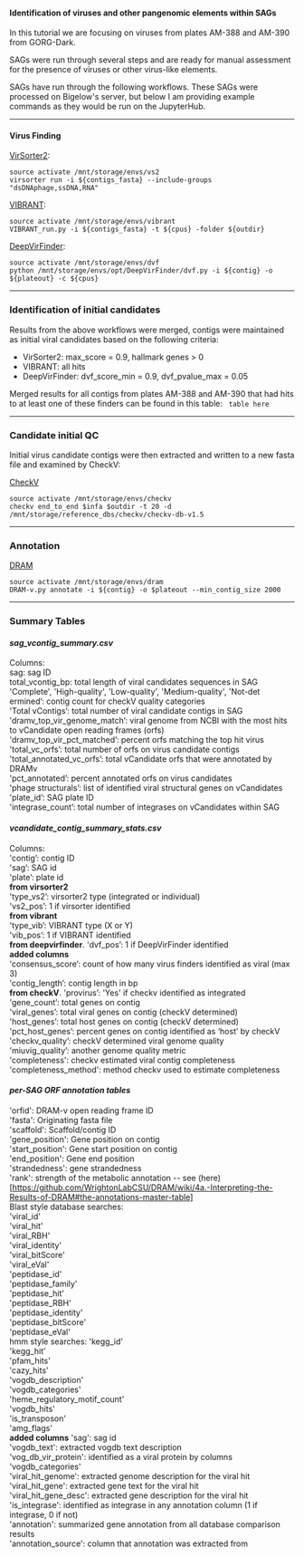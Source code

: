 #### Identification of viruses and other pangenomic elements within SAGs

In this tutorial we are focusing on viruses from plates AM-388 and AM-390 from GORG-Dark.  

SAGs were run through several steps and are ready for manual assessment for the presence of viruses or other virus-like elements. 

SAGs have run through the following workflows. These SAGs were processed on Bigelow's server, but below I am providing example commands as they would be run on the JupyterHub.

---
#### Virus Finding
[VirSorter2](https://github.com/jiarong/VirSorter2):
```
source activate /mnt/storage/envs/vs2
virsorter run -i ${contigs_fasta} --include-groups "dsDNAphage,ssDNA,RNA"
```

[VIBRANT](https://github.com/AnantharamanLab/VIBRANT):
```
source activate /mnt/storage/envs/vibrant
VIBRANT_run.py -i ${contigs_fasta} -t ${cpus} -folder ${outdir}
```

[DeepVirFinder](https://github.com/jessieren/DeepVirFinder):
```
source activate /mnt/storage/envs/dvf
python /mnt/storage/envs/opt/DeepVirFinder/dvf.py -i ${contig} -o ${plateout} -c ${cpus}
```
---
### Identification of initial candidates

Results from the above workflows were merged, contigs were maintained as initial viral candidates based on the following criteria:
* VirSorter2: max_score = 0.9, hallmark genes > 0  
* VIBRANT: all hits
* DeepVirFinder: dvf_score_min = 0.9, dvf_pvalue_max = 0.05  

Merged results for all contigs from plates AM-388 and AM-390 that had hits to at least one of these finders can be found in this table:
``` table here```

---
### Candidate initial QC
Initial virus candidate contigs were then extracted and written to a new fasta file and examined by CheckV:

[CheckV](https://bitbucket.org/berkeleylab/checkv/src/master/)
```
source activate /mnt/storage/envs/checkv
checkv end_to_end $infa $outdir -t 20 -d /mnt/storage/reference_dbs/checkv/checkv-db-v1.5
```


---
### Annotation

[DRAM](https://github.com/WrightonLabCSU/DRAM)

```
source activate /mnt/storage/envs/dram
DRAM-v.py annotate -i ${contig} -o $plateout --min_contig_size 2000
```

---
### Summary Tables
#### *sag_vcontig_summary.csv*

Columns:  
sag: sag ID  
total_vcontig_bp: total length of viral candidates sequences in SAG  
'Complete', 'High-quality', 'Low-quality', 'Medium-quality', 'Not-det ermined’: contig count for checkV quality categories  
'Total vContigs’: total number of viral candidate contigs in SAG  
'dramv_top_vir_genome_match’: viral genome from NCBI with the most hits to vCandidate open reading frames (orfs)  
'dramv_top_vir_pct_matched’: percent orfs matching the top hit virus  
'total_vc_orfs’: total number of orfs on virus candidate contigs   
'total_annotated_vc_orfs’: total vCandidate orfs that were annotated by DRAMv  
'pct_annotated’: percent annotated orfs on virus candidates  
'phage structurals’: list of identified viral structural genes on vCandidates  
'plate_id’: SAG plate ID  
'integrase_count’: total number of integrases on vCandidates within SAG  

#### *vcandidate_contig_summary_stats.csv*  

Columns:  
'contig’: contig ID  
'sag’: SAG id  
'plate’: plate id  
**from virsorter2**  
'type_vs2’: virsorter2 type (integrated or individual)  
'vs2_pos’: 1 if virsorter identified  
**from vibrant**  
'type_vib’: VIBRANT type (X or Y)  
'vib_pos’: 1 if VIBRANT identified  
**from deepvirfinder**. 
'dvf_pos’: 1 if DeepVirFinder identified  
**added columns**  
'consensus_score’: count of how many virus finders identified as viral (max 3)  
'contig_length’: contig length in bp  
**from checkV**. 
'provirus’: 'Yes' if checkv identified as integrated  
'gene_count’: total genes on contig  
'viral_genes’: total viral genes on contig (checkV determined)  
'host_genes’: total host genes on contig (checkV determined)  
'pct_host_genes’: percent genes on contig identified as ‘host’ by checkV  
'checkv_quality’: checkV determined viral genome quality  
'miuvig_quality’: another genome quality metric  
'completeness': checkv estimated viral contig completeness  
'completeness_method': method checkv used to estimate completeness  

#### *per-SAG ORF annotation tables*
'orfid': DRAM-v open reading frame ID  
'fasta': Originating fasta file  
'scaffold': Scaffold/contig ID  
'gene_position': Gene position on contig  
'start_position': Gene start position on contig  
'end_position': Gene end position  
'strandedness': gene strandedness  
'rank': strength of the metabolic annotation -- see (here)[https://github.com/WrightonLabCSU/DRAM/wiki/4a.-Interpreting-the-Results-of-DRAM#the-annotations-master-table]  
Blast style database searches:  
'viral_id'  
'viral_hit'  
'viral_RBH'  
'viral_identity'  
'viral_bitScore'  
'viral_eVal'  
'peptidase_id'  
'peptidase_family'  
'peptidase_hit'  
'peptidase_RBH'  
'peptidase_identity'  
'peptidase_bitScore'   
'peptidase_eVal'  
hmm style searches: 
'kegg_id'  
'kegg_hit'  
'pfam_hits'  
'cazy_hits'  
'vogdb_description'   
'vogdb_categories'  
'heme_regulatory_motif_count'  
'vogdb_hits'  
'is_transposon'  
'amg_flags'  
**added columns**
'sag': sag id  
'vogdb_text': extracted vogdb text description  
'vog_db_vir_protein': identified as a viral protein by columns 'vogdb_categories'  
'viral_hit_genome': extracted genome description for the viral hit  
'viral_hit_gene': extracted gene text for the viral hit  
'viral_hit_gene_desc': extracted gene description for the viral hit  
'is_integrase': identified as integrase in any annotation column (1 if integrase, 0 if not)  
'annotation': summarized gene annotation from all database comparison results  
'annotation_source': column that annotation was extracted from   
